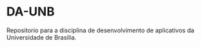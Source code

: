 # DA-UNB
Repositorio para a disciplina de desenvolvimento de aplicativos da Universidade de Brasilia.
